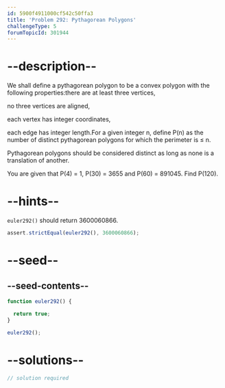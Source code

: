 ```yaml
---
id: 5900f4911000cf542c50ffa3
title: 'Problem 292: Pythagorean Polygons'
challengeType: 5
forumTopicId: 301944
---
```


# --description--

We shall define a pythagorean polygon to be a convex polygon with the following properties:there are at least three vertices,

no three vertices are aligned,

each vertex has integer coordinates,

each edge has integer length.For a given integer n, define P(n) as the number of distinct pythagorean polygons for which the perimeter is ≤ n.

Pythagorean polygons should be considered distinct as long as none is a translation of another.

You are given that P(4) = 1, P(30) = 3655 and P(60) = 891045. Find P(120).

# --hints--

`euler292()` should return 3600060866.

```js
assert.strictEqual(euler292(), 3600060866);
```

# --seed--

## --seed-contents--

```js
function euler292() {

  return true;
}

euler292();
```

# --solutions--

```js
// solution required
```
